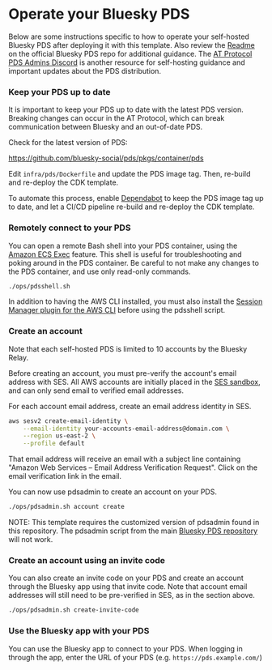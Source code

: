 # Operate your Bluesky PDS

Below are some instructions specific to how to operate your self-hosted Bluesky PDS
after deploying it with this template.
Also review the [Readme](https://github.com/bluesky-social/pds/blob/main/README.md)
on the official Bluesky PDS repo for additional guidance.
The [AT Protocol PDS Admins Discord](https://discord.gg/e7hpHxRfBP) is another resource
for self-hosting guidance and important updates about the PDS distribution.

### Keep your PDS up to date

It is important to keep your PDS up to date with the latest PDS version.
Breaking changes can occur in the AT Protocol, which can break communication
between Bluesky and an out-of-date PDS.

Check for the latest version of PDS:

https://github.com/bluesky-social/pds/pkgs/container/pds

Edit `infra/pds/Dockerfile` and update the PDS image tag.
Then, re-build and re-deploy the CDK template.

To automate this process, enable
[Dependabot](https://docs.github.com/en/code-security/getting-started/dependabot-quickstart-guide)
to keep the PDS image tag up to date,
and let a CI/CD pipeline re-build and re-deploy the CDK template.

### Remotely connect to your PDS

You can open a remote Bash shell into your PDS container, using the
[Amazon ECS Exec](https://docs.aws.amazon.com/AmazonECS/latest/developerguide/ecs-exec.html)
feature. This shell is useful for troubleshooting and poking around in the PDS container.
Be careful to not make any changes to the PDS container, and use only read-only commands.

```bash
./ops/pdsshell.sh
```

In addition to having the AWS CLI installed, you must also install the
[Session Manager plugin for the AWS CLI](https://docs.aws.amazon.com/systems-manager/latest/userguide/session-manager-working-with-install-plugin.html)
before using the pdsshell script.

### Create an account

Note that each self-hosted PDS is limited to 10 accounts by the Bluesky Relay.

Before creating an account, you must pre-verify the account's email address with SES.
All AWS accounts are initially placed in the
[SES sandbox](https://docs.aws.amazon.com/ses/latest/dg/request-production-access.html),
and can only send email to verified email addresses.

For each account email address, create an email address identity in SES.
```bash
aws sesv2 create-email-identity \
    --email-identity your-accounts-email-address@domain.com \
    --region us-east-2 \
    --profile default
```
That email address will receive an email with a subject line containing
"Amazon Web Services – Email Address Verification Request".
Click on the email verification link in the email.

You can now use pdsadmin to create an account on your PDS.

```bash
./ops/pdsadmin.sh account create
```

NOTE: This template requires the customized version of pdsadmin found in this repository.
The pdsadmin script from the main [Bluesky PDS repository](https://github.com/bluesky-social/pds) will not work.

### Create an account using an invite code

You can also create an invite code on your PDS and create an account through the Bluesky app using that invite code.
Note that account email addresses will still need to be pre-verified in SES, as in the section above.

```bash
./ops/pdsadmin.sh create-invite-code
```

### Use the Bluesky app with your PDS

You can use the Bluesky app to connect to your PDS.
When logging in through the app, enter the URL of your PDS (e.g. `https://pds.example.com/`)
